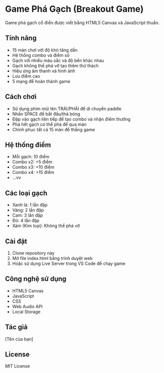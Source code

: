 # Game Phá Gạch (Breakout Game)

Game phá gạch cổ điển được viết bằng HTML5 Canvas và JavaScript thuần.

## Tính năng

- 15 màn chơi với độ khó tăng dần
- Hệ thống combo và điểm số
- Gạch với nhiều màu sắc và độ bền khác nhau
- Gạch không thể phá vỡ tạo thêm thử thách
- Hiệu ứng âm thanh và hình ảnh
- Lưu điểm cao
- 5 mạng để hoàn thành game

## Cách chơi

- Sử dụng phím mũi tên TRÁI/PHẢI để di chuyển paddle
- Nhấn SPACE để bắt đầu/thả bóng
- Đập vào gạch liên tiếp để tạo combo và nhận điểm thưởng
- Phá hết gạch có thể phá để qua màn
- Chinh phục tất cả 15 màn để thắng game

## Hệ thống điểm

- Mỗi gạch: 10 điểm
- Combo x2: +5 điểm
- Combo x3: +10 điểm
- Combo x4: +15 điểm
- ...vv

## Các loại gạch

- Xanh lá: 1 lần đập
- Vàng: 2 lần đập
- Cam: 3 lần đập
- Đỏ: 4 lần đập
- Xám (Kim loại): Không thể phá vỡ

## Cài đặt

1. Clone repository này
2. Mở file index.html bằng trình duyệt web
3. Hoặc sử dụng Live Server trong VS Code để chạy game

## Công nghệ sử dụng

- HTML5 Canvas
- JavaScript
- CSS
- Web Audio API
- Local Storage

## Tác giả

[Tên của bạn]

## License

MIT License
